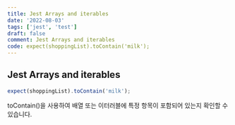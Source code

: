 ```yaml
---
title: Jest Arrays and iterables
date: '2022-08-03'
tags: ['jest', 'test']
draft: false
comment: Jest Arrays and iterables
code: expect(shoppingList).toContain('milk');
---
```


## Jest Arrays and iterables

```ts
expect(shoppingList).toContain('milk');
```

toContain()을 사용하여 배열 또는 이터러블에 특정 항목이 포함되어 있는지 확인할 수 있습니다.
